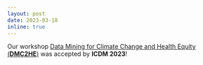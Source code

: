 ```yaml
---
layout: post
date: 2023-03-18
inline: true
---
```


Our workshop [Data Mining for Climate Change and Health Equity (**DMC2HE**)](https://sites.google.com/view/dmc2he/home) was accepted by **ICDM 2023**!
